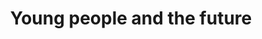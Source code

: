 ---
link: https://diglib-legacy.amphilsoc.org/islandora/object/video%3A1662/datastream/MP4/view
title: Young people and the future
description: 
interviewee: Beryl Pierite Holmes
category: Connecting Generations
layout: video
display-order: 1
---